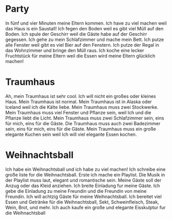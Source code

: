 # Party
In fünf und vier Minuten meine Eltern kommen. Ich have zu viel machen weil das Haus is ein Saustall! Ich fegen den Boden weil es gibt viel Müll auf den Boden. Ich spule der Geschirr weil die Gäste habe auf der Geschirr gegessen. Ich gehe zu mein Schlafzimmer und mache mein Bett. Ich putze alle Fenster weil gibt es viel Bier auf den Fenstern. Ich putze der Regal in das Wohnzimmer und bringe den Müll raus. Ich koche eine lecker Fruchtstück für meine Eltern weil die Essen wird meine Eltern glücklich machen!
# Traumhaus
Ah, mein Traumhaus ist sehr cool. Ich will nicht ein großes oder kleines Haus. Mein Traumhaus ist normal. Mein Traumhaus ist in Alaska oder Iceland weil ich die Kälte liebe. Mein Traumhaus muss zwei Stockwerke. Mein Traumhaus muss viel Fenster und Pflanze sein, weil Ich und die Pflanze liebt die Licht. Mein Traumhaus muss zwei Schlafzimmer sein, eins für mich, eins für die Gäste. Die Traumhaus muss auch zwei Badezimmer sein, eins für mich, eins für die Gäste. Mein Traumhaus muss ein große elegante Kuchen sein weil Ich will viel elegante Essen kochen.
# Weihnachtsball
Ich habe ein Weihnachtsball und ich habe zu viel machen! Ich schreibe eine große liste for die Weihnachtsball. Erste ich mache ein Playlist. Die Musik in der Playlist muss laut, elegant und romantische sein. Meine Gäste soll der Anzug oder das Kleid anziehen. Ich breite Einladung fur meine Gäste. Ich gebe die Einladung zu meine Freundin und die Freundin von meine Freundin. Ich will achtzig Gäste für meine Weihnachtsball. Ich bereitet viel Essen und Getränke für die Weihnachtsball, Sekt, Schweinfleisch, Steak, Wein, Brot, und mehr. Ich auch kaufe ein große und elegante Eisskulptur fur die Weihnachtsball